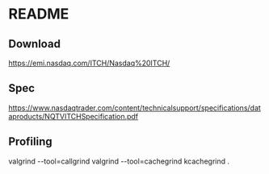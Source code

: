 # README

## Download

<https://emi.nasdaq.com/ITCH/Nasdaq%20ITCH/>

## Spec

<https://www.nasdaqtrader.com/content/technicalsupport/specifications/dataproducts/NQTVITCHSpecification.pdf>

## Profiling

valgrind --tool=callgrind
valgrind --tool=cachegrind
kcachegrind .
